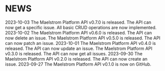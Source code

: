 # NEWS

2023-10-03  The Maelstrom Platform API v0.7.0 is released. The API
	        can now get a specific issue. All basic CRUD operations
			are now implemented.
2023-10-02  The Maelstrom Platform API v0.6.0 is released. The API
	        can now delete an issue.
	        The Maelstrom Platform API v0.5.0 is released. The API
	        can now patch an issue.
2023-10-01	The Maelstrom Platform API v0.4.0 is released. The API
			can now update an issue.
			The Maelstrom Platform API v0.3.0 is released. The API
	        can now get all issues.
2023-09-30  The Maelstrom Platform API v0.2.0 is released. The API
	        can now create an issue.
2023-09-27  The Maelstrom Platform API v0.1.0 is now on GitHub.
